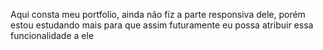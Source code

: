 Aqui consta meu portfolio, 
ainda não fiz a parte responsiva dele, porém estou estudando mais
para que assim futuramente eu possa atribuir essa funcionalidade a ele

